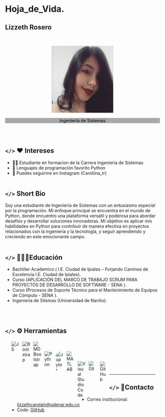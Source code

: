 # Hoja_de_Vida.
## Lizzeth Rosero
<br>


<p align="center"><img src="img/foto.PNG" alt="drawing" width="200"/></p>
<p align="center" style="color: black; background-color: darkgray;">Ingeniería de Sistemas</p><br><br>


## <code></></code > ❤️ Intereses
- 👩‍💻 Estudiante en formacion de la Carrera Ingenieria de Sistemas
- 🐍 Lenguajes de programación favorito Python 
- 👀 Puedes seguirme en Instagram (Caroliina_tr)
<br><br>


## <code></></code> Short Bio
Soy una estudiante de Ingeniería de Sistemas con un entusiasmo especial por la programación. Mi enfoque principal se encuentra en el mundo de Python, donde encuentro una plataforma versátil y poderosa para abordar desafíos y desarrollar soluciones innovadoras. Mi objetivo es aplicar mis habilidades en Python para contribuir de manera efectiva en proyectos relacionados con la ingeniería y la tecnología, y seguir aprendiendo y creciendo en este emocionante campo.
<br><br>


## <code></></code> 👩🏻‍🎓Educación
- Bachiller Academico (
I.E. Ciudad de Ipiales – Forjando Caminos de Excelencia
I.E. Ciudad de Ipiales).
- Curso (APLICACIÓN DEL MARCO DE TRABAJO
SCRUM PARA PROYECTOS DE DESARROLLO
DE SOFTWARE - SENA
).
- Curso (Procesos de Soporte Técnico para el
Mantenimiento de Equipos de Cómputo - SENA
).
- Ingenieria de Sitemas (Universidad de Nariño).

<br><br>

## <code></></code> ⚙ Herramientas

<div style="margin:15px;">
<img align="left" alt="JS" title="JS" width="26px" src="https://cdn.jsdelivr.net/gh/devicons/devicon/icons/javascript/javascript-original.svg" style="padding:5px;" />
<img align="left" alt="Bootstrap" title="Bootstrap" width="26px" src="https://cdn.jsdelivr.net/gh/devicons/devicon/icons/bootstrap/bootstrap-original.svg" style="padding:5px;" />

<img align="left" alt="MD Bootstrap" title=" MD Bootstrap" width="26px" src="https://pbs.twimg.com/profile_images/794174817666744320/vIvy98Qx_400x400.jpg" style="padding:5px;" />

</div><br>

<div style="margin:15px;">
<img align="left" alt="Python" title="Python" width="26px" src="https://cdn.jsdelivr.net/gh/devicons/devicon/icons/python/python-original.svg" style="padding:5px;" />

<img align="left" alt="Jupyter" title="Jupyter" width="24px" src="https://cdn.jsdelivr.net/gh/devicons/devicon/icons/jupyter/jupyter-original-wordmark.svg" style="margin:4px;padding:2px;background:white; border-radius:26px;" 
/><div style="margin:15px;">
<img align="left" alt="MATLAB" title="MATLAB" width="26px" src="https://cdn.jsdelivr.net/gh/devicons/devicon/icons/matlab/matlab-original.svg" style="padding:5px;" />
</div><br>

<div style="margin:15px;">
<img align="left" alt="Visual Studio Code" title="Visual Studio Code" width="26px" src="https://cdn.jsdelivr.net/gh/devicons/devicon/icons/vscode/vscode-original.svg" style="padding:5px;" />
<img align="left" alt="Git" title="Git" width="26px" src="https://cdn.jsdelivr.net/gh/devicons/devicon/icons/git/git-original.svg" style="padding:5px;" />

<img align="left" alt="GitHub" title="GitHub" width="24px" src="https://cdn.jsdelivr.net/gh/devicons/devicon/icons/github/github-original-wordmark.svg" style="margin:4px;padding:2px;background:white; border-radius:4px;" />
</div><br><br>

----
## <code></></code> 📱Contacto
* Correo institucional: [lizzethcarolain@udenar.edu.co][1]
* Code: [GitHub][2]


[1]:https://www.office.com
[2]:https://github.com/LizzethRosero

